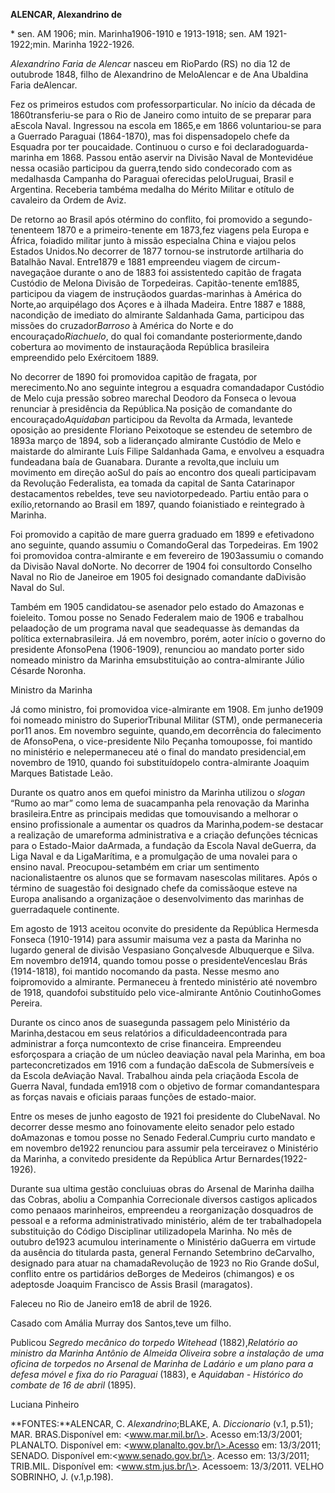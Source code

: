 **ALENCAR, Alexandrino de**

\* sen. AM 1906; min. Marinha1906-1910 e 1913-1918; sen. AM
1921-1922;min. Marinha 1922-1926.

*Alexandrino Faria de Alencar* nasceu em RioPardo (RS) no dia 12 de
outubrode 1848, filho de Alexandrino de MeloAlencar e de Ana Ubaldina
Faria deAlencar.

Fez os primeiros estudos com professorparticular. No início da década de
1860transferiu-se para o Rio de Janeiro como intuito de se preparar para
aEscola Naval. Ingressou na escola em 1865,e em 1866 voluntariou-se para
a Guerrado Paraguai (1864-1870), mas foi dispensadopelo chefe da
Esquadra por ter poucaidade. Continuou o curso e foi
declaradoguarda-marinha em 1868. Passou então aservir na Divisão Naval
de Montevidéue nessa ocasião participou da guerra,tendo sido condecorado
com as medalhasda Campanha do Paraguai oferecidas peloUruguai, Brasil e
Argentina. Receberia tambéma medalha do Mérito Militar e otítulo de
cavaleiro da Ordem de Aviz.

De retorno ao Brasil após otérmino do conflito, foi promovido a
segundo-tenenteem 1870 e a primeiro-tenente em 1873,fez viagens pela
Europa e África, foiadido militar junto à missão especialna China e
viajou pelos Estados Unidos.No decorrer de 1877 tornou-se instrutorde
artilharia do Batalhão Naval. Entre1879 e 1881 empreendeu viagem de
circum-navegaçãoe durante o ano de 1883 foi assistentedo capitão de
fragata Custódio de Melona Divisão de Torpedeiras. Capitão-tenente
em1885, participou da viagem de instruçãodos guardas-marinhas à América
do Norte,ao arquipélago dos Açores e à ilhada Madeira. Entre 1887 e
1888, nacondição de imediato do almirante Saldanhada Gama, participou
das missões do cruzador*Barroso* à América do Norte e do
encouraçado*Riachuelo*, do qual foi comandante posteriormente,dando
cobertura ao movimento de instauraçãoda República brasileira empreendido
pelo Exércitoem 1889.

No decorrer de 1890 foi promovidoa capitão de fragata, por
merecimento.No ano seguinte integrou a esquadra comandadapor Custódio de
Melo cuja pressão sobreo marechal Deodoro da Fonseca o levoua renunciar
à presidência da República.Na posição de comandante do
encouraçado*Aquidaban* participou da Revolta da Armada, levantede
oposição ao presidente Floriano Peixotoque se estendeu de setembro de
1893a março de 1894, sob a liderançado almirante Custódio de Melo e
maistarde do almirante Luís Filipe Saldanhada Gama, e envolveu a
esquadra fundeadana baía de Guanabara. Durante a revolta,que incluiu um
movimento em direção aoSul do país ao encontro dos queali participavam
da Revolução Federalista, ea tomada da capital de Santa Catarinapor
destacamentos rebeldes, teve seu naviotorpedeado. Partiu então para o
exílio,retornando ao Brasil em 1897, quando foianistiado e reintegrado à
Marinha.

Foi promovido a capitão de mare guerra graduado em 1899 e efetivadono
ano seguinte, quando assumiu o ComandoGeral das Torpedeiras. Em 1902 foi
promovidoa contra-almirante e em fevereiro de 1903assumiu o comando da
Divisão Naval doNorte. No decorrer de 1904 foi consultordo Conselho
Naval no Rio de Janeiroe em 1905 foi designado comandante daDivisão
Naval do Sul.

Também em 1905 candidatou-se asenador pelo estado do Amazonas e
foieleito. Tomou posse no Senado Federalem maio de 1906 e trabalhou
pelaadoção de um programa naval que seadequasse às demandas da política
externabrasileira. Já em novembro, porém, aoter início o governo do
presidente AfonsoPena (1906-1909), renunciou ao mandato porter sido
nomeado ministro da Marinha emsubstituição ao contra-almirante Júlio
Césarde Noronha.

Ministro da Marinha

Já como ministro, foi promovidoa vice-almirante em 1908. Em junho de1909
foi nomeado ministro do SuperiorTribunal Militar (STM), onde
permaneceria por11 anos. Em novembro seguinte, quando,em decorrência do
falecimento de AfonsoPena, o vice-presidente Nilo Peçanha tomouposse,
foi mantido no ministério e nelepermaneceu até o final do mandato
presidencial,em novembro de 1910, quando foi substituídopelo
contra-almirante Joaquim Marques Batistade Leão.

Durante os quatro anos em quefoi ministro da Marinha utilizou o *slogan*
“Rumo ao mar” como lema de suacampanha pela renovação da Marinha
brasileira.Entre as principais medidas que tomouvisando a melhorar o
ensino profissionale a aumentar os quadros da Marinha,podem-se destacar
a realização de umareforma administrativa e a criação defunções técnicas
para o Estado-Maior daArmada, a fundação da Escola Naval deGuerra, da
Liga Naval e da LigaMarítima, e a promulgação de uma novalei para o
ensino naval. Preocupou-setambém em criar um sentimento
nacionalistaentre os alunos que se formavam nasescolas militares. Após o
término de suagestão foi designado chefe da comissãoque esteve na Europa
analisando a organizaçãoe o desenvolvimento das marinhas de
guerradaquele continente.

Em agosto de 1913 aceitou oconvite do presidente da República Hermesda
Fonseca (1910-1914) para assumir maisuma vez a pasta da Marinha no
lugardo general de divisão Vespasiano Gonçalvesde Albuquerque e Silva.
Em novembro de1914, quando tomou posse o presidenteVenceslau Brás
(1914-1818), foi mantido nocomando da pasta. Nesse mesmo ano
foipromovido a almirante. Permaneceu à frentedo ministério até novembro
de 1918, quandofoi substituído pelo vice-almirante Antônio CoutinhoGomes
Pereira.

Durante os cinco anos de suasegunda passagem pelo Ministério da
Marinha,destacou em seus relatórios a dificuldadeencontrada para
administrar a força numcontexto de crise financeira. Empreendeu
esforçospara a criação de um núcleo deaviação naval pela Marinha, em boa
parteconcretizados em 1916 com a fundação daEscola de Submersíveis e da
Escola deAviação Naval. Trabalhou ainda pela criaçãoda Escola de Guerra
Naval, fundada em1918 com o objetivo de formar comandantespara as forças
navais e oficiais paraas funções de estado-maior.

Entre os meses de junho eagosto de 1921 foi presidente do ClubeNaval. No
decorrer desse mesmo ano foinovamente eleito senador pelo estado
doAmazonas e tomou posse no Senado Federal.Cumpriu curto mandato e em
novembro de1922 renunciou para assumir pela terceiravez o Ministério da
Marinha, a convitedo presidente da República Artur Bernardes(1922-1926).

Durante sua ultima gestão concluiuas obras do Arsenal de Marinha dailha
das Cobras, aboliu a Companhia Correcionale diversos castigos aplicados
como penaaos marinheiros, empreendeu a reorganização dosquadros de
pessoal e a reforma administrativado ministério, além de ter
trabalhadopela substituição do Código Disciplinar utilizadopela Marinha.
No mês de outubro de1923 acumulou interinamente o Ministério daGuerra em
virtude da ausência do titularda pasta, general Fernando Setembrino
deCarvalho, designado para atuar na chamadaRevolução de 1923 no Rio
Grande doSul, conflito entre os partidários deBorges de Medeiros
(chimangos) e os adeptosde Joaquim Francisco de Assis Brasil
(maragatos).

Faleceu no Rio de Janeiro em18 de abril de 1926.

Casado com Amália Murray dos Santos,teve um filho.

Publicou *Segredo mecânico do torpedo Witehead* (1882),*Relatório ao
ministro da Marinha Antônio de Almeida Oliveira sobre a instalação de
uma oficina de torpedos no Arsenal de Marinha de Ladário e um plano para
a defesa móvel e fixa do rio Paraguai* (1883), e *Aquidaban - Histórico
do combate de 16 de abril* (1895).

Luciana Pinheiro

**FONTES:**ALENCAR, C. *Alexandrino*;BLAKE, A. *Diccionario* (v.1,
p.51); MAR. BRAS.Disponível em: \<www.mar.mil.br/\>. Acesso
em:13/3/2001; PLANALTO. Disponível em: \<www.planalto.gov.br/\>.Acesso
em: 13/3/2011; SENADO. Disponível em:\<www.senado.gov.br/\>. Acesso em:
13/3/2011; TRIB.MIL. Disponível em: \<www.stm.jus.br/\>. Acessoem:
13/3/2011. VELHO SOBRINHO, J. (v.1,p.198).

